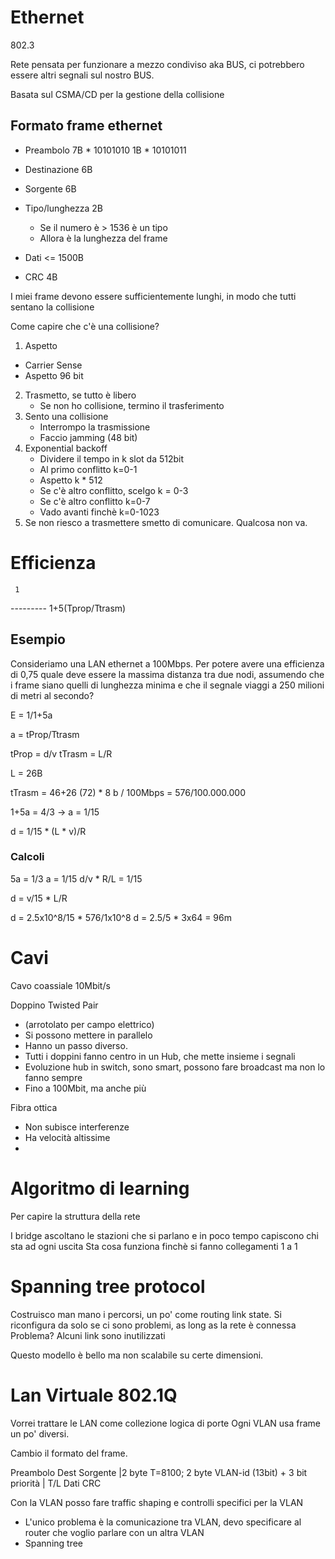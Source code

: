 # Ethernet

802.3

Rete pensata per funzionare a mezzo condiviso aka BUS, ci potrebbero essere altri segnali sul nostro BUS.

Basata sul CSMA/CD per la gestione della collisione


## Formato frame ethernet

* Preambolo
7B * 10101010
1B * 10101011

* Destinazione 6B
* Sorgente 6B

* Tipo/lunghezza 2B
    * Se il numero è > 1536 è un tipo
    * Allora è la lunghezza del frame
* Dati <= 1500B
* CRC 4B


I miei frame devono essere sufficientemente lunghi, in modo che tutti sentano la collisione


Come capire che c'è una collisione? 

1) Aspetto  
* Carrier Sense
* Aspetto 96 bit
2) Trasmetto, se tutto è libero
    * Se non ho collisione, termino il trasferimento
3) Sento una collisione
    * Interrompo la trasmissione
    * Faccio jamming (48 bit)
4) Exponential backoff
    * Dividere il tempo in k slot da 512bit
    * Al primo conflitto k=0-1
    * Aspetto k * 512
    * Se c'è altro conflitto, scelgo k = 0-3
    * Se c'è altro conflitto k=0-7
    * Vado avanti finchè k=0-1023
5) Se non riesco a trasmettere smetto di comunicare. Qualcosa non va.



# Efficienza

     1
\---------
1+5(Tprop/Ttrasm)

## Esempio

Consideriamo una LAN ethernet a 100Mbps. Per potere avere una efficienza di 0,75 quale deve essere la massima distanza tra due nodi, assumendo che i frame siano quelli di lunghezza minima e che il segnale viaggi a 250 milioni di metri al secondo?

E = 1/1+5a

a = tProp/Ttrasm

tProp = d/v
tTrasm = L/R

L = 26B

tTrasm = 46+26 (72) * 8 b / 100Mbps = 576/100.000.000

1+5a = 4/3 -> a = 1/15

d = 1/15 * (L * v)/R

### Calcoli 

5a = 1/3
a = 1/15
d/v * R/L = 1/15

d = v/15 * L/R

d = 2.5x10^8/15 * 576/1x10^8
d = 2.5/5 * 3x64 = 96m 

# Cavi
Cavo coassiale 10Mbit/s

Doppino Twisted Pair 
* (arrotolato per campo elettrico)
* Si possono mettere in parallelo
* Hanno un passo diverso.
* Tutti i doppini fanno centro in un Hub, che mette insieme i segnali
* Evoluzione hub in switch, sono smart, possono fare broadcast ma non lo fanno sempre
* Fino a 100Mbit, ma anche più

Fibra ottica
* Non subisce interferenze
* Ha velocità altissime
*  


# Algoritmo di learning

Per capire la struttura della rete

I bridge ascoltano le stazioni che si parlano e in poco tempo capiscono chi sta ad ogni uscita
Sta cosa funziona finchè si fanno collegamenti 1 a 1


# Spanning tree protocol

Costruisco man mano i percorsi, un po' come routing link state.
Si riconfigura da solo se ci sono problemi, as long as la rete è connessa
Problema? Alcuni link sono inutilizzati

Questo modello è bello ma non scalabile su certe dimensioni. 


# Lan Virtuale 802.1Q

Vorrei trattare le LAN come collezione logica di porte
Ogni VLAN usa frame un po' diversi.

Cambio il formato del frame.

Preambolo Dest Sorgente |2 byte T=8100;  2 byte VLAN-id (13bit) + 3 bit priorità | T/L Dati CRC

Con la VLAN posso fare traffic shaping e controlli specifici per la VLAN

* L'unico problema è la comunicazione tra VLAN, devo specificare al router che voglio parlare con un altra VLAN
* Spanning tree

